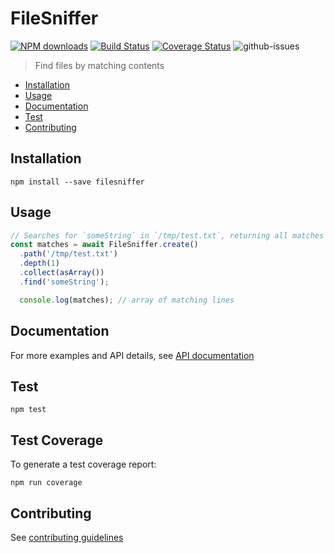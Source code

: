 # FileSniffer

[![NPM downloads](https://img.shields.io/npm/dm/filesniffer.svg?style=flat)](https://npmjs.org/package/filesniffer)
[![Build Status](https://travis-ci.org/nspragg/filesniffer.svg)](https://travis-ci.org/nspragg/filesniffer) [![Coverage Status](https://coveralls.io/repos/github/nspragg/filesniffer/badge.svg?branch=master)](https://coveralls.io/github/nspragg/filesniffer?branch=master)
![github-issues](https://img.shields.io/github/issues/nspragg/filesniffer.svg)

> Find files by matching contents

* [Installation](#installation)
* [Usage](#usage)
* [Documentation](#documentation)
* [Test](#test)
* [Contributing](#contributing)

## Installation

```
npm install --save filesniffer
```

## Usage

```js
// Searches for `someString` in `/tmp/test.txt`, returning all matches as an array 
const matches = await FileSniffer.create()
  .path('/tmp/test.txt')
  .depth(1)
  .collect(asArray())
  .find('someString');

  console.log(matches); // array of matching lines
```

## Documentation
For more examples and API details, see [API documentation](https://nspragg.github.io/filesniffer/)

## Test

```
npm test
```

## Test Coverage 

To generate a test coverage report:

```
npm run coverage
```

## Contributing 

See [contributing guidelines](./CONTRIBUTING.md)
